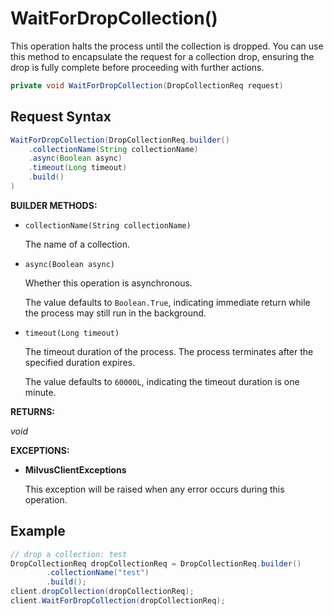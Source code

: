 # WaitForDropCollection()

This operation halts the process until the collection is dropped. You can use this method to encapsulate the request for a collection drop, ensuring the drop is fully complete before proceeding with further actions.

```java
private void WaitForDropCollection(DropCollectionReq request)
```

## Request Syntax

```java
WaitForDropCollection(DropCollectionReq.builder()
    .collectionName(String collectionName)
    .async(Boolean async)
    .timeout(Long timeout)
    .build()
)
```

**BUILDER METHODS:**

- `collectionName(String collectionName)`

    The name of a collection.

- `async(Boolean async)`

    Whether this operation is asynchronous.

    The value defaults to `Boolean.True`, indicating immediate return while the process may still run in the background.

- `timeout(Long timeout)`

    The timeout duration of the process. The process terminates after the specified duration expires.

    The value defaults to `60000L`, indicating the timeout duration is one minute.

**RETURNS:**

*void*

**EXCEPTIONS:**

- **MilvusClientExceptions**

    This exception will be raised when any error occurs during this operation.

## Example

```java
// drop a collection: test
DropCollectionReq dropCollectionReq = DropCollectionReq.builder()
        .collectionName("test")
        .build();
client.dropCollection(dropCollectionReq);
client.WaitForDropCollection(dropCollectionReq);
```

